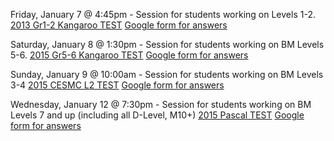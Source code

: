 
Friday, January 7 @ 4:45pm - Session for students working on Levels 1-2. 
<a href="https://renertmath.github.io/contests/Gr%201-2%202013%20with%20No%20solutions.pdf">2013 Gr1-2 Kangaroo TEST</a>
<a href="https://forms.gle/FvADCXtwoTYSpEec6">Google form for answers</a>

Saturday, January 8 @ 1:30pm - Session for students working on BM Levels 5-6. 
<a href="https://renertmath.github.io/contests/Gr%205-6%202015%20No%20solutions.pdf">2015 Gr5-6 Kangaroo TEST</a>
<a href="https://forms.gle/Sxc9ngMxj3KakebZ9">Google form for answers</a>

Sunday, January 9 @ 10:00am  - Session for students working on BM Levels 3-4 
<a href="https://renertmath.github.io/contests/2015%20-%20CESMC%20Level%202%20-%20test.pdf">2015 CESMC L2 TEST</a>
<a href="https://forms.gle/xjBgqwuCa4AvhCvy7">Google form for answers</a>

Wednesday, January 12 @ 7:30pm - Session for students working on BM Levels 7 and up (including all D-Level, M10+) 
<a href="https://renertmath.github.io/contests/2015PascalContest.pdf">2015 Pascal TEST</a>
<a href="https://forms.gle/9fVFrHfsRBwhpAcb9">Google form for answers</a>
